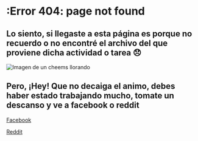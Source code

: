 # :Error 404: page not found 
## Lo siento, si llegaste a esta página es porque no recuerdo o no encontré el archivo del que proviene dicha actividad o tarea 😞

![Imagen de un cheems llorando](https://c.tenor.com/YEqsyuOsPVwAAAAM/ja-raha-mai-koi-nahi-aone.gif)

## Pero, ¡Hey! Que no decaiga el animo, debes haber estado trabajando mucho, tomate un descanso y ve a facebook o reddit

[Facebook](https://www.facebook.com/)

[Reddit](https://www.reddit.com/)
